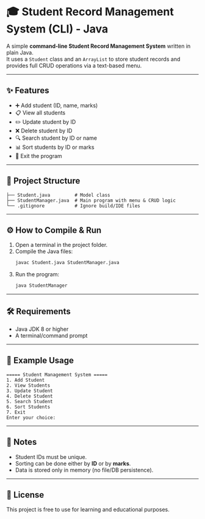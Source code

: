 # 🎓 Student Record Management System (CLI) - Java

A simple **command-line Student Record Management System** written in plain Java.  
It uses a `Student` class and an `ArrayList` to store student records and provides full CRUD operations via a text-based menu.

---

## ✨ Features
- ➕ Add student (ID, name, marks)  
- 📋 View all students  
- ✏️ Update student by ID  
- ❌ Delete student by ID  
- 🔍 Search student by ID or name  
- 📊 Sort students by ID or marks  
- 🚪 Exit the program  

---

## 📂 Project Structure
```
├── Student.java         # Model class
├── StudentManager.java  # Main program with menu & CRUD logic
└── .gitignore           # Ignore build/IDE files
```

---

## ⚙️ How to Compile & Run
1. Open a terminal in the project folder.  
2. Compile the Java files:
   ```bash
   javac Student.java StudentManager.java
   ```
3. Run the program:
   ```bash
   java StudentManager
   ```

---

## 🛠️ Requirements
- Java JDK 8 or higher  
- A terminal/command prompt  

---

## 🚀 Example Usage
```text
===== Student Management System =====
1. Add Student
2. View Students
3. Update Student
4. Delete Student
5. Search Student
6. Sort Students
7. Exit
Enter your choice:
```

---

## 📌 Notes
- Student IDs must be unique.  
- Sorting can be done either by **ID** or by **marks**.  
- Data is stored only in memory (no file/DB persistence).  

---

## 📜 License
This project is free to use for learning and educational purposes.  
